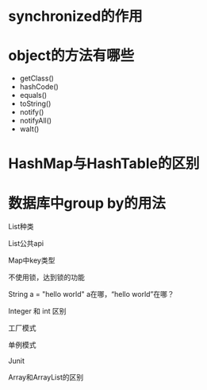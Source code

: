 # synchronized的作用

# object的方法有哪些

* getClass()         
* hashCode()        
* equals()      
* toString()      
* notify()     
* notifyAll()      
* waIt()   

# HashMap与HashTable的区别

#  数据库中group by的用法

List种类

List公共api

Map中key类型

不使用锁，达到锁的功能

String a = "hello world" a在哪，“hello world”在哪？

Integer 和 int 区别

工厂模式

单例模式

Junit

Array和ArrayList的区别















